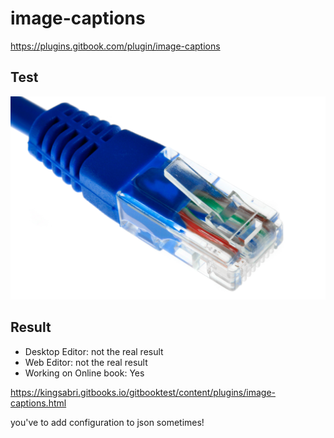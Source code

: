 # image-captions

https://plugins.gitbook.com/plugin/image-captions


## Test

![Ethernet title](eth.jpg)


## Result
- Desktop Editor: not the real result 
- Web Editor: not the real result 
- Working on Online book: Yes

https://kingsabri.gitbooks.io/gitbooktest/content/plugins/image-captions.html


you've to add configuration to json sometimes!